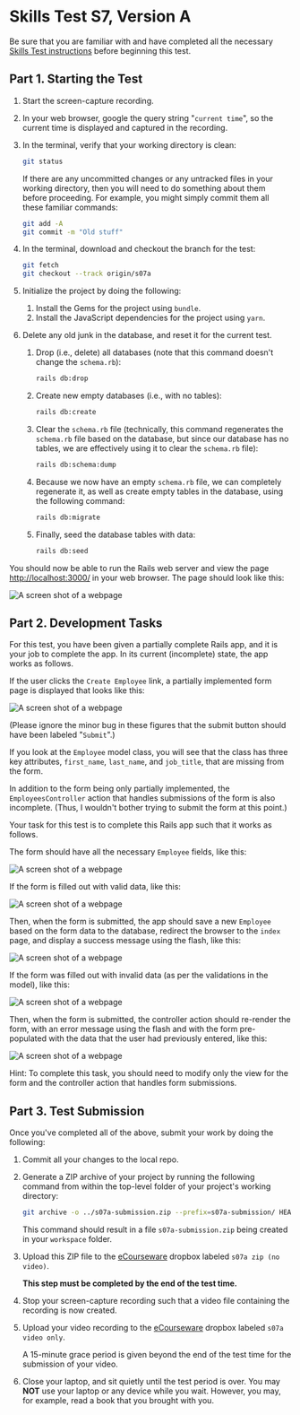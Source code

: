 # Skills Test S7, Version A

Be sure that you are familiar with and have completed all the necessary [Skills Test instructions](https://memphis-cs.github.io/comp-4081/skills-test-instructions/) before beginning this test.

## Part 1. Starting the Test

1. Start the screen-capture recording.

1. In your web browser, google the query string "`current time`", so the current time is displayed and captured in the recording.

1. In the terminal, verify that your working directory is clean:

    ```bash
    git status
    ```

    If there are any uncommitted changes or any untracked files in your working directory, then you will need to do something about them before proceeding. For example, you might simply commit them all these familiar commands:

    ```bash
    git add -A
    git commit -m "Old stuff"
    ```

1. In the terminal, download and checkout the branch for the test:

    ```bash
    git fetch
    git checkout --track origin/s07a
    ```

1. Initialize the project by doing the following:
   1. Install the Gems for the project using `bundle`.
   1. Install the JavaScript dependencies for the project using `yarn`.

1. Delete any old junk in the database, and reset it for the current test.

    1. Drop (i.e., delete) all databases (note that this command doesn't change the `schema.rb`):

        ```bash
        rails db:drop
        ```

    1. Create new empty databases (i.e., with no tables):

        ```bash
        rails db:create
        ```

    1. Clear the `schema.rb` file (technically, this command regenerates the `schema.rb` file based on the database, but since our database has no tables, we are effectively using it to clear the `schema.rb` file):

        ```bash
        rails db:schema:dump
        ```

    1. Because we now have an empty `schema.rb` file, we can completely regenerate it, as well as create empty tables in the database, using the following command:

        ```bash
        rails db:migrate
        ```

    1. Finally, seed the database tables with data:

        ```bash
        rails db:seed
        ```

You should now be able to run the Rails web server and view the page <http://localhost:3000/> in your web browser. The page should look like this:

![A screen shot of a webpage](./s07a_fig01.png)

## Part 2. Development Tasks

For this test, you have been given a partially complete Rails app, and it is your job to complete the app. In its current (incomplete) state, the app works as follows.

If the user clicks the `Create Employee` link, a partially implemented form page is displayed that looks like this:

![A screen shot of a webpage](./s07a_fig02.png)

(Please ignore the minor bug in these figures that the submit button should have been labeled "`Submit`".)

If you look at the `Employee` model class, you will see that the class has three key attributes, `first_name`, `last_name`, and `job_title`, that are missing from the form.

In addition to the form being only partially implemented, the `EmployeesController` action that handles submissions of the form is also incomplete. (Thus, I wouldn't bother trying to submit the form at this point.)

Your task for this test is to complete this Rails app such that it works as follows.

The form should have all the necessary `Employee` fields, like this:

![A screen shot of a webpage](./s07a_fig03.png)

If the form is filled out with valid data, like this:

![A screen shot of a webpage](./s07a_fig04.png)

Then, when the form is submitted, the app should save a new `Employee` based on the form data to the database, redirect the browser to the `index` page, and display a success message using the flash, like this:

![A screen shot of a webpage](./s07a_fig05.png)

If the form was filled out with invalid data (as per the validations in the model), like this:

![A screen shot of a webpage](./s07a_fig06.png)

Then, when the form is submitted, the controller action should re-render the form, with an error message using the flash and with the form pre-populated with the data that the user had previously entered, like this:

![A screen shot of a webpage](./s07a_fig07.png)

Hint: To complete this task, you should need to modify only the view for the form and the controller action that handles form submissions.

## Part 3. Test Submission

Once you've completed all of the above, submit your work by doing the following:

1. Commit all your changes to the local repo.

1. Generate a ZIP archive of your project by running the following command from within the top-level folder of your project's working directory:

    ```bash
    git archive -o ../s07a-submission.zip --prefix=s07a-submission/ HEAD
    ```

    This command should result in a file `s07a-submission.zip` being created in your `workspace` folder.

1. Upload this ZIP file to the [eCourseware](https://elearn.memphis.edu/) dropbox labeled `s07a zip (no video)`.

    **This step must be completed by the end of the test time.**

1. Stop your screen-capture recording such that a video file containing the recording is now created.

1. Upload your video recording to the [eCourseware](https://elearn.memphis.edu/) dropbox labeled `s07a video only`.

    A 15-minute grace period is given beyond the end of the test time for the submission of your video.

1. Close your laptop, and sit quietly until the test period is over. You may **NOT** use your laptop or any device while you wait. However, you may, for example, read a book that you brought with you.
